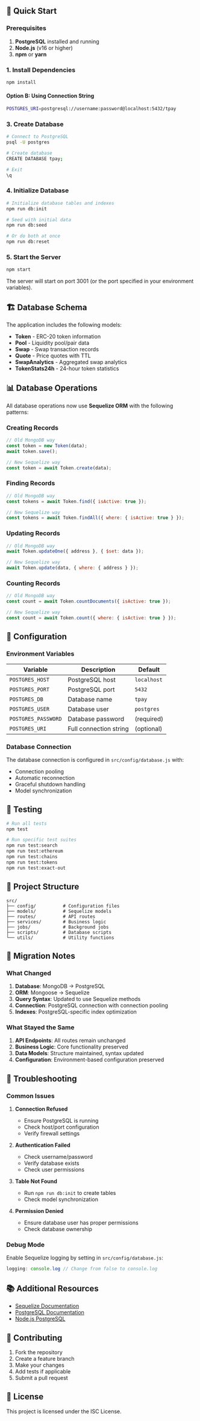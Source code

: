 
## 🚀 Quick Start

### Prerequisites

1. **PostgreSQL** installed and running
2. **Node.js** (v16 or higher)
3. **npm** or **yarn**

### 1. Install Dependencies

```bash
npm install
```


#### Option B: Using Connection String

```bash
POSTGRES_URI=postgresql://username:password@localhost:5432/tpay
```

### 3. Create Database

```bash
# Connect to PostgreSQL
psql -U postgres

# Create database
CREATE DATABASE tpay;

# Exit
\q
```

### 4. Initialize Database

```bash
# Initialize database tables and indexes
npm run db:init

# Seed with initial data
npm run db:seed

# Or do both at once
npm run db:reset
```

### 5. Start the Server

```bash
npm start
```

The server will start on port 3001 (or the port specified in your environment variables).

## 🏗️ Database Schema

The application includes the following models:

- **Token** - ERC-20 token information
- **Pool** - Liquidity pool/pair data
- **Swap** - Swap transaction records
- **Quote** - Price quotes with TTL
- **SwapAnalytics** - Aggregated swap analytics
- **TokenStats24h** - 24-hour token statistics

## 📊 Database Operations

All database operations now use **Sequelize ORM** with the following patterns:

### Creating Records
```javascript
// Old MongoDB way
const token = new Token(data);
await token.save();

// New Sequelize way
const token = await Token.create(data);
```

### Finding Records
```javascript
// Old MongoDB way
const tokens = await Token.find({ isActive: true });

// New Sequelize way
const tokens = await Token.findAll({ where: { isActive: true } });
```

### Updating Records
```javascript
// Old MongoDB way
await Token.updateOne({ address }, { $set: data });

// New Sequelize way
await Token.update(data, { where: { address } });
```

### Counting Records
```javascript
// Old MongoDB way
const count = await Token.countDocuments({ isActive: true });

// New Sequelize way
const count = await Token.count({ where: { isActive: true } });
```

## 🔧 Configuration

### Environment Variables

| Variable | Description | Default |
|----------|-------------|---------|
| `POSTGRES_HOST` | PostgreSQL host | `localhost` |
| `POSTGRES_PORT` | PostgreSQL port | `5432` |
| `POSTGRES_DB` | Database name | `tpay` |
| `POSTGRES_USER` | Database user | `postgres` |
| `POSTGRES_PASSWORD` | Database password | (required) |
| `POSTGRES_URI` | Full connection string | (optional) |

### Database Connection

The database connection is configured in `src/config/database.js` with:

- Connection pooling
- Automatic reconnection
- Graceful shutdown handling
- Model synchronization

## 🧪 Testing

```bash
# Run all tests
npm test

# Run specific test suites
npm run test:search
npm run test:ethereum
npm run test:chains
npm run test:tokens
npm run test:exact-out
```

## 📁 Project Structure

```
src/
├── config/          # Configuration files
├── models/          # Sequelize models
├── routes/          # API routes
├── services/        # Business logic
├── jobs/            # Background jobs
├── scripts/         # Database scripts
└── utils/           # Utility functions
```

## 🔄 Migration Notes

### What Changed

1. **Database**: MongoDB → PostgreSQL
2. **ORM**: Mongoose → Sequelize
3. **Query Syntax**: Updated to use Sequelize methods
4. **Connection**: PostgreSQL connection with connection pooling
5. **Indexes**: PostgreSQL-specific index optimization

### What Stayed the Same

1. **API Endpoints**: All routes remain unchanged
2. **Business Logic**: Core functionality preserved
3. **Data Models**: Structure maintained, syntax updated
4. **Configuration**: Environment-based configuration preserved

## 🚨 Troubleshooting

### Common Issues

1. **Connection Refused**
   - Ensure PostgreSQL is running
   - Check host/port configuration
   - Verify firewall settings

2. **Authentication Failed**
   - Check username/password
   - Verify database exists
   - Check user permissions

3. **Table Not Found**
   - Run `npm run db:init` to create tables
   - Check model synchronization

4. **Permission Denied**
   - Ensure database user has proper permissions
   - Check database ownership

### Debug Mode

Enable Sequelize logging by setting in `src/config/database.js`:

```javascript
logging: console.log // Change from false to console.log
```

## 📚 Additional Resources

- [Sequelize Documentation](https://sequelize.org/)
- [PostgreSQL Documentation](https://www.postgresql.org/docs/)
- [Node.js PostgreSQL](https://node-postgres.com/)

## 🤝 Contributing

1. Fork the repository
2. Create a feature branch
3. Make your changes
4. Add tests if applicable
5. Submit a pull request

## 📄 License

This project is licensed under the ISC License.
